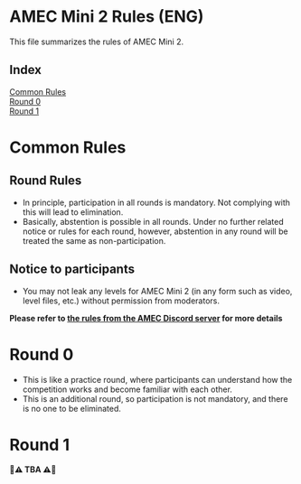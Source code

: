 # AMEC Mini 2 Rules (ENG)
This file summarizes the rules of AMEC Mini 2.

## Index
[Common Rules](#common-rules)<br>
[Round 0](#round-0)<br>
[Round 1](#round-1)<br>

# Common Rules
## Round Rules
- In principle, participation in all rounds is mandatory. Not complying with this will lead to elimination.
- Basically, abstention is possible in all rounds. Under no further related notice or rules for each round, however, abstention in any round will be treated the same as non-participation.
## Notice to participants
- You may not leak any levels for AMEC Mini 2 (in any form such as video, level files, etc.) without permission from moderators.

**Please refer to [the rules from the AMEC Discord server](https://discord.com/channels/1105438559785197568/1119837585129353296) for more details**

# Round 0
- This is like a practice round, where participants can understand how the competition works and become familiar with each other.
- This is an additional round, so participation is not mandatory, and there is no one to be eliminated.

# Round 1
**🔨⚠️ TBA ⚠️🔨**